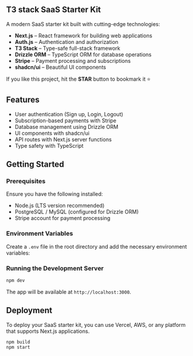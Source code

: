## T3 stack SaaS Starter Kit

A modern SaaS starter kit built with cutting-edge technologies:

- **Next.js** – React framework for building web applications
- **Auth.js** – Authentication and authorization
- **T3 Stack** – Type-safe full-stack framework
- **Drizzle ORM** – TypeScript ORM for database operations
- **Stripe** – Payment processing and subscriptions
- **shadcn/ui** – Beautiful UI components

If you like this project, hit the **STAR** button to bookmark it ⭐️

## Features

- User authentication (Sign up, Login, Logout)
- Subscription-based payments with Stripe
- Database management using Drizzle ORM
- UI components with shadcn/ui
- API routes with Next.js server functions
- Type safety with TypeScript

## Getting Started

### Prerequisites

Ensure you have the following installed:

- Node.js (LTS version recommended)
- PostgreSQL / MySQL (configured for Drizzle ORM)
- Stripe account for payment processing

### Environment Variables

Create a `.env` file in the root directory and add the necessary environment variables:

### Running the Development Server

```sh
npm dev
```

The app will be available at `http://localhost:3000`.

## Deployment

To deploy your SaaS starter kit, you can use Vercel, AWS, or any platform that supports Next.js applications.

```sh
npm build
npm start
```
